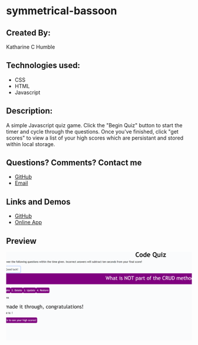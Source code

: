 # symmetrical-bassoon

## Created By:
Katharine C Humble

## Technologies used:
- CSS
- HTML
- Javascript

## Description:
A simple Javascript quiz game.  Click the "Begin Quiz" button to start the timer and cycle through the questions.  Once you've finished, click "get scores" to view a list of your high scores which are persistant and stored within local storage.

## Questions? Comments? Contact me
- [GitHub](https://github.com/katharinechumble)
- [Email](mailto:katharinechumble@gmail.com)

## Links and Demos

- [GitHub](https://github.com/katharinechumble/symmetrical-bassoon)
- [Online App](https://katharinechumble.github.io/symmetrical-bassoon/)

## Preview

![previewimage](./assets/imgs/preview.png)